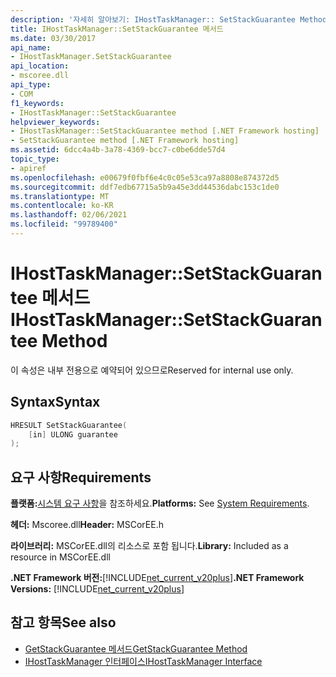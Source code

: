 ```yaml
---
description: '자세히 알아보기: IHostTaskManager:: SetStackGuarantee Method'
title: IHostTaskManager::SetStackGuarantee 메서드
ms.date: 03/30/2017
api_name:
- IHostTaskManager.SetStackGuarantee
api_location:
- mscoree.dll
api_type:
- COM
f1_keywords:
- IHostTaskManager::SetStackGuarantee
helpviewer_keywords:
- IHostTaskManager::SetStackGuarantee method [.NET Framework hosting]
- SetStackGuarantee method [.NET Framework hosting]
ms.assetid: 6dcc4a4b-3a78-4369-bcc7-c0be6dde57d4
topic_type:
- apiref
ms.openlocfilehash: e00679f0fbf6e4c0c05e53ca97a8808e874372d5
ms.sourcegitcommit: ddf7edb67715a5b9a45e3dd44536dabc153c1de0
ms.translationtype: MT
ms.contentlocale: ko-KR
ms.lasthandoff: 02/06/2021
ms.locfileid: "99789400"
---
```

# <a name="ihosttaskmanagersetstackguarantee-method"></a><span data-ttu-id="9cd73-103">IHostTaskManager::SetStackGuarantee 메서드</span><span class="sxs-lookup"><span data-stu-id="9cd73-103">IHostTaskManager::SetStackGuarantee Method</span></span>

<span data-ttu-id="9cd73-104">이 속성은 내부 전용으로 예약되어 있으므로</span><span class="sxs-lookup"><span data-stu-id="9cd73-104">Reserved for internal use only.</span></span>  
  
## <a name="syntax"></a><span data-ttu-id="9cd73-105">Syntax</span><span class="sxs-lookup"><span data-stu-id="9cd73-105">Syntax</span></span>  
  
```cpp  
HRESULT SetStackGuarantee(  
    [in] ULONG guarantee  
);  
```  
  
## <a name="requirements"></a><span data-ttu-id="9cd73-106">요구 사항</span><span class="sxs-lookup"><span data-stu-id="9cd73-106">Requirements</span></span>  

 <span data-ttu-id="9cd73-107">**플랫폼:**[시스템 요구 사항](../../get-started/system-requirements.md)을 참조하세요.</span><span class="sxs-lookup"><span data-stu-id="9cd73-107">**Platforms:** See [System Requirements](../../get-started/system-requirements.md).</span></span>  
  
 <span data-ttu-id="9cd73-108">**헤더:** Mscoree.dll</span><span class="sxs-lookup"><span data-stu-id="9cd73-108">**Header:** MSCorEE.h</span></span>  
  
 <span data-ttu-id="9cd73-109">**라이브러리:** MSCorEE.dll의 리소스로 포함 됩니다.</span><span class="sxs-lookup"><span data-stu-id="9cd73-109">**Library:** Included as a resource in MSCorEE.dll</span></span>  
  
 <span data-ttu-id="9cd73-110">**.NET Framework 버전:**[!INCLUDE[net_current_v20plus](../../../../includes/net-current-v20plus-md.md)]</span><span class="sxs-lookup"><span data-stu-id="9cd73-110">**.NET Framework Versions:** [!INCLUDE[net_current_v20plus](../../../../includes/net-current-v20plus-md.md)]</span></span>  
  
## <a name="see-also"></a><span data-ttu-id="9cd73-111">참고 항목</span><span class="sxs-lookup"><span data-stu-id="9cd73-111">See also</span></span>

- [<span data-ttu-id="9cd73-112">GetStackGuarantee 메서드</span><span class="sxs-lookup"><span data-stu-id="9cd73-112">GetStackGuarantee Method</span></span>](ihosttaskmanager-getstackguarantee-method.md)
- [<span data-ttu-id="9cd73-113">IHostTaskManager 인터페이스</span><span class="sxs-lookup"><span data-stu-id="9cd73-113">IHostTaskManager Interface</span></span>](ihosttaskmanager-interface.md)
